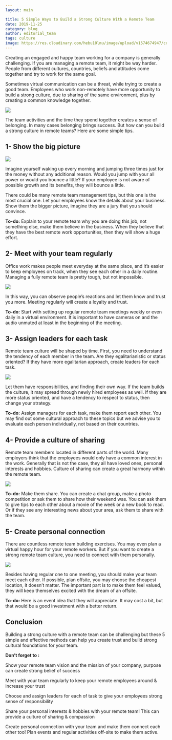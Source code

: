 ```yaml
---
layout: main

title: 5 Simple Ways to Build a Strong Culture With a Remote Team
date: 2019-11-25
category: blog
author: editorial_team
tags: culture
image: https://res.cloudinary.com/hebu10lmu/image/upload/v1574674947/content/5-simple-ways-to-build-strong-culture-in-a-remote-team/brooke-cagle-g1Kr4Ozfoac-unsplash-1024x683_azlydw.jpg
---
```


Creating an engaged and happy team working for a company is generally challenging. If you are managing a remote team, it might be way harder. People from different cultures, countries, beliefs and attitudes come together and try to work for the same goal. 

Sometimes virtual communication can be a threat, while trying to create a good team. Employees who work non-remotely have more opportunity to build a strong culture, due to sharing of the same environment, plus by creating a common knowledge together.

![](https://res.cloudinary.com/hebu10lmu/image/upload/v1574674947/content/5-simple-ways-to-build-strong-culture-in-a-remote-team/brooke-cagle-g1Kr4Ozfoac-unsplash-1024x683_azlydw.jpg) 

The team activities and the time they spend together creates a sense of belonging. In many cases belonging brings success. But how can you build a strong culture in remote teams? Here are some simple tips.&nbsp;

## 1- Show the big picture

![](https://res.cloudinary.com/hebu10lmu/image/upload/v1574675052/content/5-simple-ways-to-build-strong-culture-in-a-remote-team/timj-Vrv_nZHaFTc-unsplash-1024x768_wrauja.jpg)

Imagine yourself waking up every morning and jumping three times just for the money without any additional reason. Would you jump with your all power or would you bounce a little? If your employee is not aware of possible growth and its benefits, they will bounce a little. 

There could be many remote team management tips, but this one is the most crucial one. Let your employees know the details about your business. Show them the bigger picture, imagine they are a jury that you should convince. 

**To-do:** Explain to your remote team why you are doing this job, not something else, make them believe in the business. When they believe that they have the best remote work opportunities, then they will show a huge effort.&nbsp;

## 2- Meet with your team regularly

Office work makes people meet everyday at the same place, and it’s easier to keep employees on track, when they see each other in a daily routine. Managing a fully remote team is pretty tough, but not impossible. 

![](https://res.cloudinary.com/hebu10lmu/image/upload/v1574675389/content/5-simple-ways-to-build-strong-culture-in-a-remote-team/christina-wocintechchat-com-lqPLmYD_MO8-unsplash-1024x683_lmp83g.jpg)

In this way, you can observe people’s reactions and let them know and trust you more. Meeting regularly will create a loyalty and trust.&nbsp;

**To-do:** Start with setting up regular remote team meetings weekly or even daily in a virtual environment. It is important to have cameras on and the audio unmuted at least in the beginning of the meeting. 

## 3- Assign leaders for each task

Remote team culture will be shaped by time. First, you need to understand the tendency of each member in the team. Are they egalitarianistic or status oriented? If they have more egalitarian approach, create leaders for each task. 

![](https://res.cloudinary.com/hebu10lmu/image/upload/v1574675421/content/5-simple-ways-to-build-strong-culture-in-a-remote-team/jo-szczepanska-bjemWZcNF34-unsplash-1024x684_k0lcfu.jpg)

Let them have responsibilities, and finding their own way. If the team builds the culture, it may spread through newly hired employees as well. If they are more status oriented, and have a tendency to respect to status, then change your strategy. 

**To-do:** Assign managers for each task, make them report each other. You may find out some cultural approach to these topics but we advise you to evaluate each person individually, not based on their countries.

## 4- Provide a culture of sharing

Remote team members located in different parts of the world. Many employers think that the employees would only have a common interest in the work. Generally that is not the case, they all have loved ones, personal interests and hobbies. Culture of sharing can create a great harmony within the remote team.

![](https://res.cloudinary.com/hebu10lmu/image/upload/v1574675521/content/5-simple-ways-to-build-strong-culture-in-a-remote-team/annie-spratt-HtVlyzA9I_w-unsplash-1024x688_w9pyae.jpg) 

**To-do:** Make them share. You can create a chat group, make a photo competition or ask them to share how their weekend was. You can ask them to give tips to each other about a movie of the week or a new book to read. Or if they see any interesting news about your area, ask them to share with the team. 

## 5- Create personal connection

There are countless remote team building exercises. You may even plan a virtual happy hour for your remote workers. But if you want to create a strong remote team culture, you need to connect with them personally. 

![](https://res.cloudinary.com/hebu10lmu/image/upload/v1574675555/content/5-simple-ways-to-build-strong-culture-in-a-remote-team/christian-fregnan-2Cp3pbnUAKQ-unsplash-1024x795_rmtwjw.jpg)

Besides having regular one to one meeting, you should make your team meet each other. If possible, plan offsite, you may choose the cheapest location, it doesn’t matter. The important part is to make them feel valued, they will keep themselves excited with the dream of an offsite. 

**To-do:** Here is an event idea that they will appreciate. It may cost a bit, but that would be a good investment with a better return.&nbsp;

## Conclusion

Building a strong culture with a remote team can be challenging but these 5 simple and effective methods can help you create trust and build strong cultural foundations for your team. 

**Don&#8217;t forget to :**

Show your remote team vision and the mission of your company, purpose can create strong belief of success

Meet with your team regularly to keep your remote employees around & increase your trust 

Choose and assign leaders for each of task to give your employees strong sense of responsibility 

Share your personal interests & hobbies with your remote team! This can provide a culture of sharing & compassion 

Create personal connection with your team and make them connect each other too! Plan events and regular activities off-site to make them active.
